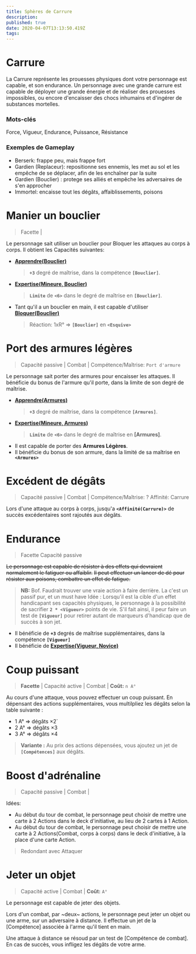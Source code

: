 ```yaml
---
title: Sphères de Carrure
description: 
published: true
date: 2020-04-07T13:13:50.419Z
tags: 
---
```


# Carrure

La Carrure représente les prouesses physiques dont votre personnage est capable, et son endurance. Un personnage avec une grande carrure est capable de déployer une grande énergie et de réaliser des prouesses impossibles, ou encore d'encaisser des chocs inhumains et d'ingérer de substances mortelles.

### Mots-clés

Force, Vigueur, Endurance, Puissance, Résistance

### Exemples de Gameplay

- Berserk: frappe peu, mais frappe fort
- Gardien (Replaceur): repositionne ses ennemis, les met au sol et les empêche de se déplacer, afin de les enchaîner par la suite
- Gardien (Bouclier) : protege ses alliés et empêche les adversaires de s'en approcher
- Immortel: encaisse tout les dégâts,  affaiblissements, poisons

#  Manier un bouclier

> Facette |

Le personnage sait utiliser un bouclier pour Bloquer les attaques au corps à corps. Il obtient les Capacités suivantes:

* **[Apprendre(Bouclier)](https://trello.com/c/okzDUbWA)**
    > **`+3`** degré de maîtrise, dans la compétence **`[Bouclier]`**.
* **[Expertise(Mineure, Bouclier)](https://trello.com/c/0EKOzT2h)**
    > **`Limite`** de **`<6>`** dans le degré de maîtrise en **`[Bouclier]`**.
* Tant qu'il a un bouclier en main, il est capable d'utiliser **[Bloquer(Bouclier)](https://trello.com/c/djn43Sx7)**
    > Réaction:
    > 1xR° => **`[Bouclier]`** en **`<Esquive>`**
    
 # Port des armures légères

> Capacité passive | Combat |
> Compétence/Maîtrise: `Port d'armure`

Le personnage sait porter des armures pour encaisser les attaques. Il bénéficie du bonus de l'armure qu'il porte, dans la limite de son degré de maîtrise. 

* **[Apprendre(Armures)](https://trello.com/c/okzDUbWA)**
    > **`+3`** degré de maîtrise, dans la compétence **`[Armures]`**.
* **[Expertise(Mineure, Armures)](https://trello.com/c/0EKOzT2h)**
    > **`Limite`** de **`<6>`** dans le degré de maîtrise en **[Armures]**.
* Il est capable de porter des **Armures Légères**.
* Il bénéficie du bonus de son armure, dans la limité de sa maîtrise en **`<Armures>`**
    > 
    >

# Excédent de dégâts

> Capacité passive | Combat |
> Compétence/Maîtrise: ?
> Affinité: Carrure

Lors d'une attaque au corps à corps, jusqu'a **`<Affinité(Carrure)>`** de succès excédentaires sont rajoutés aux dégâts.

# Endurance
> Facette
> Capacité passive

~~Le personnage est capable de résister à des effets qui devraient normalement le fatiguer ou affaiblir.~~
~~Il peut effectuer un lancer de dé pour résister aux poisons, combattre un effet de fatigue.~~
> **NB:**
Bof. Faudrait trouver une vraie action à faire derrière. La c'est un passif pur, et un must have
Idée : Lorsqu'il est la cible d'un effet handicapant ses capacités physiques, le personnage à la possibilité de sacrifier **`2 * <Vigueur>`** points de vie. S'il fait ainsi, il peur faire un test de **`[Vigueur]`** pour retirer autant de marqueurs d'handicap que de succès à son jet.

* Il bénéficie de **`+3`** degrés de maîtrise supplémentaires, dans la compétence **`[Vigueur]`**
* Il bénéficie de **[Expertise(Vigueur, Novice)](https://trello.com/c/0EKOzT2h)**

# Coup puissant

> **Facette** |
> Capacité active | Combat |
> **Coût:** `n A°`

Au cours d'une attaque, vous pouvez effectuer un coup puissant. En dépensant des actions supplémentaires, vous multilpliez les dégâts selon la table suivante :
- 1 A° => dégâts ×2`
- 2 A° => dégâts ×3
- 3 A° => dégâts ×4

> **Variante :**
Au prix des actions dépensées, vous ajoutez un jet de **`[Compétences]`** aux dégâts.

# Boost d'adrénaline
> Capacité passive | Combat |

Idées: 

* Au début du tour de combat, le personnage peut choisir de mettre une carte à 2 Actions dans le deck d'initiative, au lieu de 2 cartes à 1 Action.
* Au début du tour de combat, le personnage peut choisir de mettre une carte à 2 Actions(Combat, corps à corps) dans le deck d'initiative,  à la place d'une carte Action.

> Redondant avec Attaquer

# Jeter un objet

> Capacité active | Combat |
> **Coût:** `A°`

Le personnage est capable de jeter des objets.

Lors d'un combat, par ~deux~ actions, le personnage peut jeter un objet ou une arme, sur un adversaire à distance.
Il effectue un jet de la [Compétence] associée à l'arme qu'il tient en main.

Une attaque à distance se résoud par un test de [Compétence de combat]. En cas de succès, vous infligez les dégâts de votre arme.

